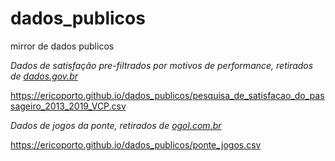 # dados_publicos
mirror de dados publicos

_Dados de satisfação pre-filtrados por motivos de performance, retirados de [dados.gov.br](https://dados.gov.br/dataset/pesquisa-de-satisfacao-do-passageiro-em-aeroportos/resource/542109ae-e913-4e64-bb1d-c05ade490a36)_

https://ericoporto.github.io/dados_publicos/pesquisa_de_satisfacao_do_passageiro_2013_2019_VCP.csv

_Dados de jogos da ponte, retirados de [ogol.com.br](http://www.ogol.com.br/team_matches.php?grp=1&ond=&compet_id_jogos=0&epoca_id=150&ano=2019&ano_fim=2021&id=2251&menu=allmatches&type=year&epoca_id_fim=0&comfim=0&page=2)_

https://ericoporto.github.io/dados_publicos/ponte_jogos.csv

